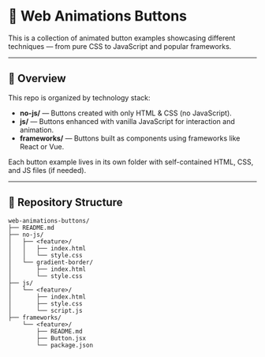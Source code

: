 # 🎨 Web Animations Buttons

This is a collection of animated button examples showcasing different techniques — from pure CSS to JavaScript and popular frameworks.

---

## 🚀 Overview

This repo is organized by technology stack:

- **no-js/** — Buttons created with only HTML & CSS (no JavaScript).
- **js/** — Buttons enhanced with vanilla JavaScript for interaction and animation.
- **frameworks/** — Buttons built as components using frameworks like React or Vue.

Each button example lives in its own folder with self-contained HTML, CSS, and JS files (if needed).

---

## 📂 Repository Structure

```
web-animations-buttons/  
├── README.md  
├── no-js/  
│   ├── <feature>/  
│   │   ├── index.html  
│   │   └── style.css  
│   └── gradient-border/  
│       ├── index.html  
│       └── style.css  
├── js/  
│   └── <feature>/  
│       ├── index.html  
│       ├── style.css  
│       └── script.js  
├── frameworks/  
    └── <feature>/  
        ├── README.md  
        ├── Button.jsx  
        └── package.json
```
